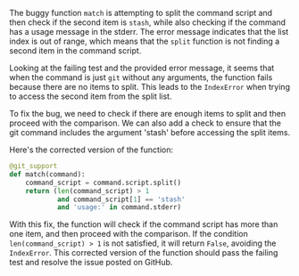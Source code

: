 The buggy function `match` is attempting to split the command script and then check if the second item is `stash`, while also checking if the command has a usage message in the stderr. The error message indicates that the list index is out of range, which means that the `split` function is not finding a second item in the command script.

Looking at the failing test and the provided error message, it seems that when the command is just `git` without any arguments, the function fails because there are no items to split. This leads to the `IndexError` when trying to access the second item from the split list.

To fix the bug, we need to check if there are enough items to split and then proceed with the comparison. We can also add a check to ensure that the git command includes the argument 'stash' before accessing the split items.

Here's the corrected version of the function:
```python
@git_support
def match(command):
    command_script = command.script.split()
    return (len(command_script) > 1
            and command_script[1] == 'stash'
            and 'usage:' in command.stderr)
```

With this fix, the function will check if the command script has more than one item, and then proceed with the comparison. If the condition `len(command_script) > 1` is not satisfied, it will return `False`, avoiding the `IndexError`. This corrected version of the function should pass the failing test and resolve the issue posted on GitHub.